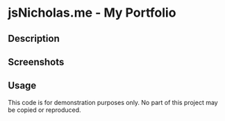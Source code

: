 # jsNicholas.me - My Portfolio

## Description

## Screenshots

## Usage

This code is for demonstration purposes only. No part of this project may be copied or reproduced.
